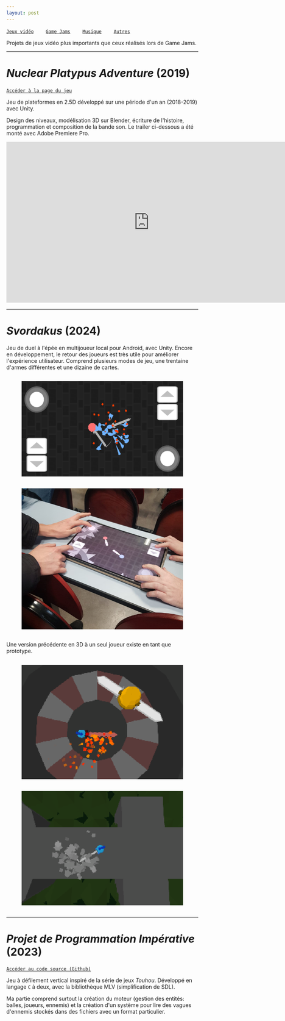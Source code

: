 ```yaml
---
layout: post
---
```


[`Jeux vidéo`](../_posts/2024-09-03-pf-jeux.html)  
[`Game Jams`](../_posts/2024-09-03-pf-jams.html)  
[`Musique`](../_posts/2024-09-03-pf-musique.html)  
[`Autres`](../_posts/2024-09-03-pf-autres.html)  

Projets de jeux vidéo plus importants que ceux réalisés lors de Game Jams.

---

# *Nuclear Platypus Adventure* (2019)

[`Accéder à la page du jeu`](https://zapdexio.itch.io/nuclear-platypus-adventure)

Jeu de plateformes en 2.5D développé sur une période d'un an (2018-2019) avec Unity.

Design des niveaux, modélisation 3D sur Blender, écriture de l'histoire, programmation et composition de la bande son. Le trailer ci-dessous a été monté avec Adobe Premiere Pro.

<iframe width="750" height="422" src="https://www.youtube.com/embed/rwln1nmNoCA?si=GCUnu9UniG4R2V7Y" title="YouTube video player" frameborder="0" allow="accelerometer; autoplay; clipboard-write; encrypted-media; gyroscope; picture-in-picture; web-share" allowfullscreen></iframe>

---

# *Svordakus* (2024)

Jeu de duel à l'épée en multijoueur local pour Android, avec Unity. Encore en développement, le retour des joueurs est très utile pour améliorer l'expérience utilisateur. Comprend plusieurs modes de jeu, une trentaine d'armes différentes et une dizaine de cartes.

<figure style="display: inline-block">
<img src="../assets/img/pf/sv_5.png" height=250px>
</figure>
<figure style="display: inline-block">
<img src="../assets/img/pf/sv_1.png" height=370px>
</figure>

Une version précédente en 3D à un seul joueur existe en tant que prototype.

<figure style="display: inline-block">
<img src="../assets/img/pf/sv_2.png" height=300px>
</figure>
<figure style="display: inline-block">
<img src="../assets/img/pf/sv_3.png" height=300px>
</figure>

---

# *Projet de Programmation Impérative* (2023)

[`Accéder au code source (Github)`](https://github.com/aedorian/proget)

Jeu à défilement vertical inspiré de la série de jeux *Touhou*. Développé en langage `C` à deux, avec la bibliothèque MLV (simplification de SDL).

Ma partie comprend surtout la création du moteur (gestion des entités: balles, joueurs, ennemis) et la création d'un système pour lire des vagues d'ennemis stockés dans des fichiers avec un format particulier.